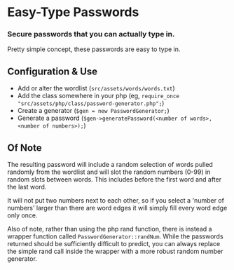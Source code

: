 # Easy-Type Passwords

### Secure passwords that you can actually type in.

Pretty simple concept, these passwords are easy to type in.

## Configuration & Use

* Add or alter the wordlist (`src/assets/words/words.txt`)
* Add the class somewhere in your php (eg,  `require_once "src/assets/php/class/password-generator.php";`)
* Create a generator (`$gen	= new PasswordGenerator;`)
* Generate a password  (`$gen->generatePassword(<number of words>,<number of numbers>);`)

## Of Note

The resulting password will include a random selection of words pulled randomly from the wordlist and will slot the random numbers (0-99) in random slots between words. This includes before the first word and after the last word.

It will not put two numbers next to each other, so if you select a 'number of numbers' larger than there are word edges it will simply fill every word edge only once.


Also of note, rather than using the php rand function, there is instead a wrapper function called `PasswordGenerator::randNum`. While the passwords returned should be sufficiently difficult to predict, you can always replace the simple rand call inside the wrapper with a more robust random number generator.